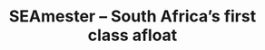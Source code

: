 ---
title: "SEAmester – South Africa’s first class afloat"
citation: "Ansorge, I.J., Brundrit, G., Brundrit, J., Dorrington, R., **du Plessis, M.D.,** Fawcett, S., Gammon, D., Henry, T., Hermes, J., Hölscher, B., d'Hotman, J. and Meiklejohn, I., 2016. SEAmester-South Africa's first class afloat. South African Journal of Science, 112(9-10), pp.1-4."
doi: "https://doi.org/10.17159/sajs.2016/a0171" 
category: manuscripts
---